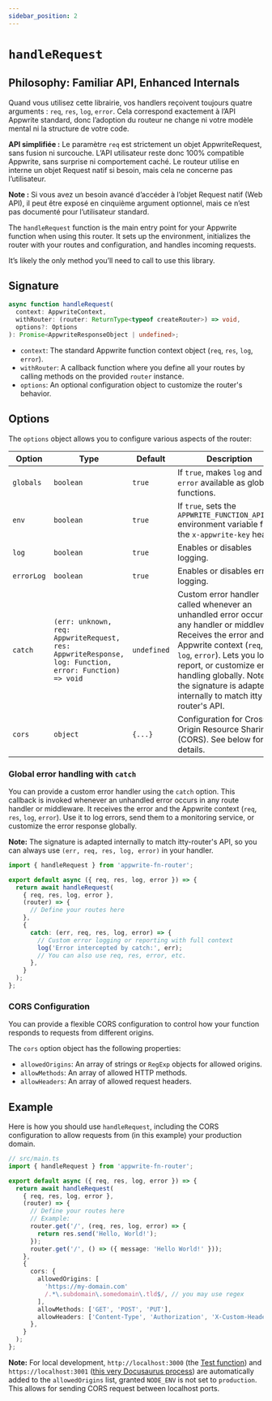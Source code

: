 ```yaml
---
sidebar_position: 2
---
```


# `handleRequest`

## Philosophy: Familiar API, Enhanced Internals

Quand vous utilisez cette librairie, vos handlers reçoivent toujours quatre arguments : `req`, `res`, `log`, `error`. Cela correspond exactement à l’API Appwrite standard, donc l’adoption du routeur ne change ni votre modèle mental ni la structure de votre code.

**API simplifiée :** Le paramètre `req` est strictement un objet AppwriteRequest, sans fusion ni surcouche. L’API utilisateur reste donc 100% compatible Appwrite, sans surprise ni comportement caché. Le routeur utilise en interne un objet Request natif si besoin, mais cela ne concerne pas l’utilisateur.

**Note :** Si vous avez un besoin avancé d’accéder à l’objet Request natif (Web API), il peut être exposé en cinquième argument optionnel, mais ce n’est pas documenté pour l’utilisateur standard.

The `handleRequest` function is the main entry point for your Appwrite function when using this router. It sets up the environment, initializes the router with your routes and configuration, and handles incoming requests.

It’s likely the only method you’ll need to call to use this library.

## Signature

```typescript
async function handleRequest(
  context: AppwriteContext,
  withRouter: (router: ReturnType<typeof createRouter>) => void,
  options?: Options
): Promise<AppwriteResponseObject | undefined>;
```

- `context`: The standard Appwrite function context object (`req`, `res`, `log`, `error`).
- `withRouter`: A callback function where you define all your routes by calling methods on the provided `router` instance.
- `options`: An optional configuration object to customize the router's behavior.

## Options

The `options` object allows you to configure various aspects of the router:

| Option     | Type                                                                                                  | Default     | Description                                                                                                                                                                                                                                                                                                |
| ---------- | ----------------------------------------------------------------------------------------------------- | ----------- | ---------------------------------------------------------------------------------------------------------------------------------------------------------------------------------------------------------------------------------------------------------------------------------------------------------- |
| `globals`  | `boolean`                                                                                             | `true`      | If `true`, makes `log` and `error` available as global functions.                                                                                                                                                                                                                                          |
| `env`      | `boolean`                                                                                             | `true`      | If `true`, sets the `APPWRITE_FUNCTION_API_KEY` environment variable from the `x-appwrite-key` header.                                                                                                                                                                                                     |
| `log`      | `boolean`                                                                                             | `true`      | Enables or disables logging.                                                                                                                                                                                                                                                                               |
| `errorLog` | `boolean`                                                                                             | `true`      | Enables or disables error logging.                                                                                                                                                                                                                                                                         |
| `catch`    | `(err: unknown, req: AppwriteRequest, res: AppwriteResponse, log: Function, error: Function) => void` | `undefined` | Custom error handler called whenever an unhandled error occurs in any handler or middleware. Receives the error and the Appwrite context (`req`, `res`, `log`, `error`). Lets you log, report, or customize error handling globally. Note: the signature is adapted internally to match itty-router's API. |
| `cors`     | `object`                                                                                              | `{...}`     | Configuration for Cross-Origin Resource Sharing (CORS). See below for details.                                                                                                                                                                                                                             |

### Global error handling with `catch`

You can provide a custom error handler using the `catch` option. This callback is invoked whenever an unhandled error occurs in any route handler or middleware. It receives the error and the Appwrite context (`req`, `res`, `log`, `error`). Use it to log errors, send them to a monitoring service, or customize the error response globally.

**Note:** The signature is adapted internally to match itty-router's API, so you can always use `(err, req, res, log, error)` in your handler.

```typescript
import { handleRequest } from 'appwrite-fn-router';

export default async ({ req, res, log, error }) => {
  return await handleRequest(
    { req, res, log, error },
    (router) => {
      // Define your routes here
    },
    {
      catch: (err, req, res, log, error) => {
        // Custom error logging or reporting with full context
        log('Error intercepted by catch:', err);
        // You can also use req, res, error, etc.
      },
    }
  );
};
```

### CORS Configuration

You can provide a flexible CORS configuration to control how your function responds to requests from different origins.

The `cors` option object has the following properties:

- `allowedOrigins`: An array of strings or `RegExp` objects for allowed origins.
- `allowMethods`: An array of allowed HTTP methods.
- `allowHeaders`: An array of allowed request headers.

## Example

Here is how you should use `handleRequest`, including the CORS configuration to allow requests from (in this example) your production domain.

```typescript
// src/main.ts
import { handleRequest } from 'appwrite-fn-router';

export default async ({ req, res, log, error }) => {
  return await handleRequest(
    { req, res, log, error },
    (router) => {
      // Define your routes here
      // Example:
      router.get('/', (req, res, log, error) => {
        return res.send('Hello, World!');
      });
      router.get('/', () => ({ message: 'Hello World!' }));
    },
    {
      cors: {
        allowedOrigins: [
          'https://my-domain.com'
          /.*\.subdomain\.somedomain\.tld$/, // you may use regex
        ],
        allowMethods: ['GET', 'POST', 'PUT'],
        allowHeaders: ['Content-Type', 'Authorization', 'X-Custom-Header'],
      },
    }
  );
};
```

**Note:** For local development, `http://localhost:3000` (the [Test function](https://github.com/kaibun/appwrite-fn-router/tree/main/functions/Test)) and `https://localhost:3001` ([this very Docusaurus process](https://github.com/kaibun/appwrite-fn-router/tree/main/doc)) are automatically added to the `allowedOrigins` list, granted `NODE_ENV` is not set to `production`. This allows for sending CORS request between localhost ports.
